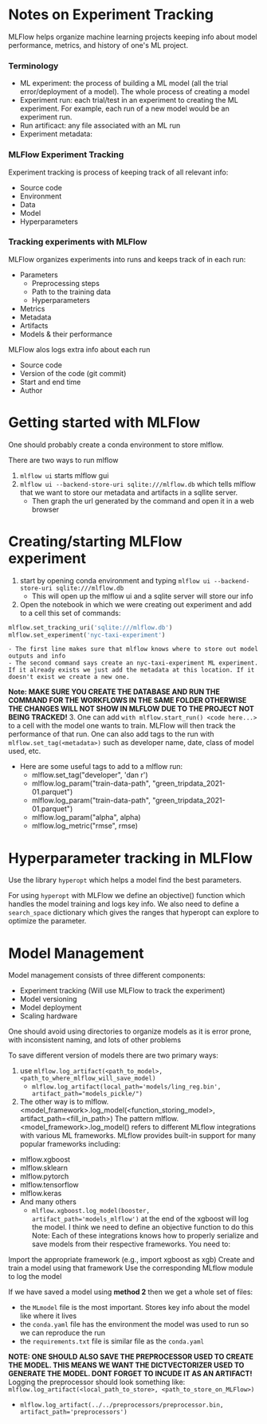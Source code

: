# Notes on Experiment Tracking

MLFlow helps organize machine learning projects keeping info about model performance, metrics, and history of one's ML project.

### Terminology
- ML experiment: the process of building a ML model (all the trial error/deployment of a model). The whole process of creating a model
- Experiment run: each trial/test in an experiment to creating the ML experiment. For example, each run of a new model would be an experiment run.
- Run artificact: any file associated with an ML run
- Experiment metadata: 



### MLFlow Experiment Tracking
Experiment tracking is process of keeping track of all relevant info:
- Source code
- Environment
- Data
- Model
- Hyperparameters

### Tracking experiments with MLFlow
MLFlow organizes experiments into runs and keeps track of in each run:
- Parameters
    - Preprocessing steps
    - Path to the training data
    - Hyperparameters
- Metrics
- Metadata
- Artifacts
- Models & their performance

MLFlow alos logs extra info about each run
- Source code
- Version of the code (git commit)
- Start and end time
- Author

# Getting started with MLFlow

One should probably create a conda environment to store mlflow.

There are two ways to run mlflow
1. `mlflow ui` starts mlflow gui
2. `mlflow ui --backend-store-uri sqlite:///mlflow.db` which tells mlflow that we want to store our metadata and artifacts in a sqllite server.
    - Then graph the url generated by the command and open it in a web browser

# Creating/starting MLFlow experiment
1. start by opening conda environment and typing `mlflow ui --backend-store-uri sqlite:///mlflow.db`
    - This will open up the mlflow ui and a sqlite server will store our info
2. Open the notebook in which we were creating out experiment and add to a cell this set of commands:

```python
mlflow.set_tracking_uri('sqlite:///mlflow.db')
mlflow.set_experiment('nyc-taxi-experiment')
```
    - The first line makes sure that mlflow knows where to store out model outputs and info
    - The second command says create an nyc-taxi-experiment ML experiment. If it already exists we just add the metadata at this location. If it doesn't exist we create a new one.
__Note: MAKE SURE YOU CREATE THE DATABASE AND RUN THE COMMAND FOR THE WORKFLOWS IN THE SAME FOLDER OTHERWISE THE CHANGES WILL NOT SHOW IN MLFLOW DUE TO THE PROJECT NOT BEING TRACKED!__
3. One can add `with mlflow.start_run() <code here...>` to a cell with the model one wants to train. MLFlow will then track the performance of that run. One can also add tags to the run with `mlflow.set_tag(<metadata>)` such as developer name, date, class of model used, etc.
- Here are some useful tags to add to a mlflow run:
    - mlflow.set_tag("developer", 'dan r')
    - mlflow.log_param("train-data-path", "green_tripdata_2021-01.parquet")
    - mlflow.log_param("train-data-path", "green_tripdata_2021-01.parquet")
    - mlflow.log_param("alpha", alpha)
    - mlflow.log_metric("rmse", rmse)

# Hyperparameter tracking in MLFlow

Use the library `hyperopt` which helps a model find the best parameters.

For using `hyperopt` with MLFlow we define an objective() function which handles the model training and logs key info.
We also need to define a `search_space` dictionary which gives the ranges that hyperopt can explore to optimize the parameter.

# Model Management

Model management consists of three different components:
- Experiment tracking (Will use MLFlow to track the experiment)
- Model versioning
- Model deployment
- Scaling hardware

One should avoid using directories to organize models as it is error prone, with inconsistent naming, and lots of other problems


To save different version of models there are two primary ways:
1.  use `mlflow.log_artifact(<path_to_model>, <path_to_where_mlflow_will_save_model)`
    - `mlflow.log_artifact(local_path='models/ling_reg.bin', artifact_path="models_pickle/")`
2. The other way is to mlflow.<model_framework>.log_model(<function_storing_model>, artifact_path=<fill_in_path>)
The pattern mlflow.<model_framework>.log_model() refers to different MLflow integrations with various ML frameworks. MLflow provides built-in support for many popular frameworks including:
- mlflow.xgboost
- mlflow.sklearn
- mlflow.pytorch
- mlflow.tensorflow
- mlflow.keras
- And many others
    - `mlflow.xgboost.log_model(booster, artifact_path='models_mlflow')` at the end of the xgboost will log the model. I think we need to define an objective function to do this
Note:
Each of these integrations knows how to properly serialize and save models from their respective frameworks. You need to:

Import the appropriate framework (e.g., import xgboost as xgb)
Create and train a model using that framework
Use the corresponding MLflow module to log the model

If we have saved a model using __method 2__ then we get a whole set of files:
- the `MLmodel` file is the most important. Stores key info about the model like where it lives 
- the `conda.yaml` file has the environment the model was used to run so we can reproduce the run
- the `requirements.txt` file is similar file as the `conda.yaml`

__NOTE: ONE SHOULD ALSO SAVE THE PREPROCESSOR USED TO CREATE THE MODEL. THIS MEANS WE WANT THE DICTVECTORIZER USED TO GENERATE THE MODEL. DONT FORGET TO INCUDE IT AS AN ARTIFACT!__
Logging the preprocessor should look something like: `mlflow.log_artifact(<local_path_to_store>, <path_to_store_on_MLFlow>)`
- `mlflow.log_artifact(../../preprocessors/preprocessor.bin, artifact_path='preprocessors')`
